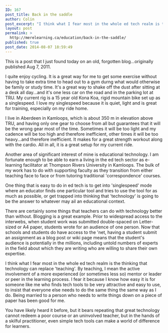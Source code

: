 ```yaml
---
ID: 167
post_title: Back in the saddle
author: Colin
post_excerpt: "I think what I fear most in the whole ed tech realm is the thinking that technology can replace 'teaching'."
layout: post
permalink: >
  http://merelearning.ca/education/back-in-the-saddle/
published: true
post_date: 2014-08-07 18:59:49
---
```

This is a post that I just found today on an old, forgotten blog...originally published Aug 7, 2011.

I quite enjoy cycling. It is a great way for me to get some exercise without having to take extra time to head out to a gym durng what would otherwise be family or study time. It's a great way to shake off the dust after sitting at a desk all day...and it's one less car on the road and in the parking lot at TRU. My current rig is a 15 year old Kona Koa, rigid mountain bike set up as a singlespeed. I love my singlespeed because it is quiet, light and is great for training, especially on my ride home.

I live in Aberdeen in Kamloops, which is about 350 m in elevation above TRU, and having only one gear to choose from all but guarantees that it will be the wrong gear most of the time. Sometimes it will be too light and my cadence will be too high and therefore inefficient, other times it will be too heavy...and therefore inefficient. It makes for a great strength workout along with the cardio. All in all, it is a great setup for my current ride.

Another area of significant interest of mine is educational technology. I am fortunate enough to be able to earn a living in the ed tech sector as e-learning facilitator at Thompson Rivers University in Kamloops. The bulk of my work has to do with supporting faculty as they transition from either teaching face to face or from tutoring traditional 'correspondence' courses.

One thing that is easy to do in ed tech is to get into 'singlespeed' mode where an educator finds one particular tool and tries to use the tool for as much as possible, or get trapped into thinking that 'technology' is going to be the answer to whatever may ail an educational context.

There are certainly some things that teachers can do with technology better than without. Blogging is a great example. Prior to widespread access to the interwebs, when student work was submitted double-spaced on Letter-sized or A4 paper, students wrote for an audience of one person. Now that schools and students do have access to the 'net, having a student submit an assignment as a blog post or wiki page means that the student's audience is potentially in the millions, including untold numbers of experts in the field about which they are writing who are willing to share their own expertise.

I think what I fear most in the whole ed tech realm is the thinking that technology can replace 'teaching'. By teaching, I mean the active involvement of a more experienced (or sometimes less so) mentor or leader or peer in the learning process. I fear it because I know how easy it is for someone like me who finds tech tools to be very attractive and easy to use, to insist that everyone else needs to do the same thing the same way as I do. Being married to a person who needs to write things down on a piece of paper has been good for me.

You have likely heard it before, but it bears repeating that great technology cannot redeem a poor course or an uninvolved teacher, but in the hands of a skilful practitioner, even simple tech tools can make a world of difference for learners.